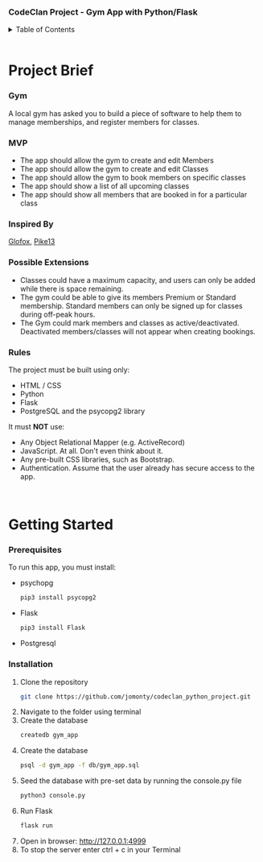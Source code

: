 ### CodeClan Project - Gym App with Python/Flask

<!-- TABLE OF CONTENTS -->
<details>
  <summary>Table of Contents</summary>
  <ol>
    <li>
      <a href="#project-brief">Project Brief</a>
      <ul>
        <li><a href="#rules">Built With</a></li>
      </ul>
    </li>
    <li>
      <a href="#getting-started">Getting Started</a>
      <ul>
        <li><a href="#installation">Installation</a></li>
      </ul>
    </li>
<!--     <li><a href="#contact">Contact</a></li>
    <li><a href="#acknowledgments">Acknowledgments</a></li> -->
  </ol>
</details>

<br>

# Project Brief

### Gym

A local gym has asked you to build a piece of software to help them to manage memberships, and register members for classes.

### MVP

- The app should allow the gym to create and edit Members
- The app should allow the gym to create and edit Classes
- The app should allow the gym to book members on specific classes
- The app should show a list of all upcoming classes
- The app should show all members that are booked in for a particular class

### Inspired By

[Glofox](https://www.glofox.com/club-solution/), [Pike13](https://www.pike13.com/pike13-scheduling-software-demo)

### Possible Extensions

- Classes could have a maximum capacity, and users can only be added while there is space remaining.
- The gym could be able to give its members Premium or Standard membership. Standard members can only be signed up for classes during off-peak hours.
- The Gym could mark members and classes as active/deactivated. Deactivated members/classes will not appear when creating bookings. 


### Rules

The project must be built using only:

* HTML / CSS
* Python
* Flask
* PostgreSQL and the psycopg2 library

It must **NOT** use:

* Any Object Relational Mapper (e.g. ActiveRecord)
* JavaScript. At all. Don't even think about it.
* Any pre-built CSS libraries, such as Bootstrap.
* Authentication. Assume that the user already has secure access to the app.

<br>

# Getting Started

### Prerequisites

To run this app, you must install: 
* psychopg
  ```sh
  pip3 install psycopg2
  ```

* Flask
  ```sh
  pip3 install Flask
  ```

* Postgresql



### Installation

1. Clone the repository
   ```sh
   git clone https://github.com/jomonty/codeclan_python_project.git
   ```
2. Navigate to the folder using terminal
3. Create the database
   ```sh
   createdb gym_app
   ```
4. Create the database
   ```sh
   psql -d gym_app -f db/gym_app.sql
   ```
5. Seed the database with pre-set data by running the console.py file
   ```sh
   python3 console.py
   ```
6. Run Flask
   ```sh
   flask run
   ```
7. Open in browser: http://127.0.0.1:4999
8. To stop the server enter ctrl + c in your Terminal
